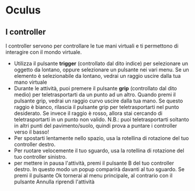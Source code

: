 # Oculus

## I controller

I controller servono per controllare le tue mani virtuali e ti permettono di interagire con il mondo virtuale.

- Utilizza il pulsante **trigger** (controllato dal dito indice) per selezionare un oggetto da lontano,
  oppure selezionare un pulsante nei vari menu.
  Se un elemento è selezionabile da lontano, vedrai un raggio uscire dalla tua mano virtuale
- Durante le attività, puoi premere il pulsante **grip** (controllato dal dito medio) per teletrasportarti da un punto ad un altro.
  Quando premi il pulsante grip, vedrai un raggio curvo uscire dalla tua mano.
  Se questo raggio è bianco, rilascia il pulsante grip per teletrasportarti nel punto desiderato.
  Se invece il raggio è rosso, allora stai cercando di teletrasportarti in un punto non valido.
  N.B.: puoi teletrasportarti soltanto in altri punti del pavimento/suolo, quindi prova a puntare i controller verso il basso!
- Per spostarti lentamente nello spazio, usa la rotellina di rotazione del tuo controller destro.
- Per ruotare velocemente il tuo sguardo, usa la rotellina di rotazione del tuo controller sinistro.
- per mettere in pausa l'attività, premi il pulsante B del tuo controller destro.
  In questo modo un popup comparirà davanti al tuo sguardo. Se premi il pulsante Ok tornerai al menu principale,
  al contrario con il pulsante Annulla riprendi l'attività
